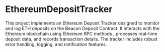 # EthereumDepositTracker
This project implements an Ethereum Deposit Tracker designed to monitor and log ETH deposits on the Beacon Deposit Contract. It interacts with the Ethereum blockchain using Ethereum RPC methods , processes real-time deposit data, and records transaction details. The tracker includes robust error handling, logging, and notification features.
